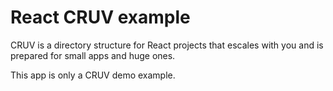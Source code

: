 # React CRUV example

CRUV is a directory structure for React projects that escales with you and is prepared for small apps and huge ones.

This app is only a CRUV demo example.
